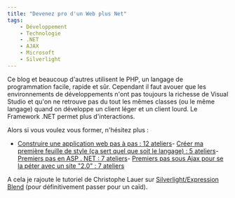 ```yaml
---
title: "Devenez pro d'un Web plus Net"
tags:
    - Développement
    - Technologie
    - .NET
    - AJAX
    - Microsoft
    - Silverlight
---
```


Ce blog et beaucoup d'autres utilisent le PHP, un langage de programmation
facile, rapide et s&#xFB;r. Cependant il faut avouer que les environnements de
développements n'ont pas toujours la richesse de Visual Studio et qu'on ne
retrouve pas du tout les mêmes classes (ou le même langage) quand on développe
un client léger et un client lourd. Le Framework .NET permet plus
d'interactions.</p>

Alors si vous voulez vous former, n'hésitez plus :

-   [Construire une application web pas à pas : 12 ateliers](http://msdn.microsoft.com/en-us/aa336522)-
    [Créer ma première feuille de style (ça sert quel que soit le langage) : 5 ateliers](http://msdn.microsoft.com/en-us/aa336522)-
    [Premiers pas en ASP . NET : 7 ateliers](http://msdn.microsoft.com/en-us/aa336522)-
    [Premiers pas sous Ajax pour se la péter avec un site &quot;2.0&quot; : 7 ateliers](http://msdn.microsoft.com/en-us/aa336522)

A cela je rajoute le tutoriel de Christophe Lauer sur
[Silverlight/Expression Blend](http://blogs.msdn.com/b/clauer/archive/2007/09/18/mon-tutoriel-expression-blend-et-silverlight-1-0-en-avant-premi-re.aspx)
(pour définitivement passer pour un ca&#xEF;d).
